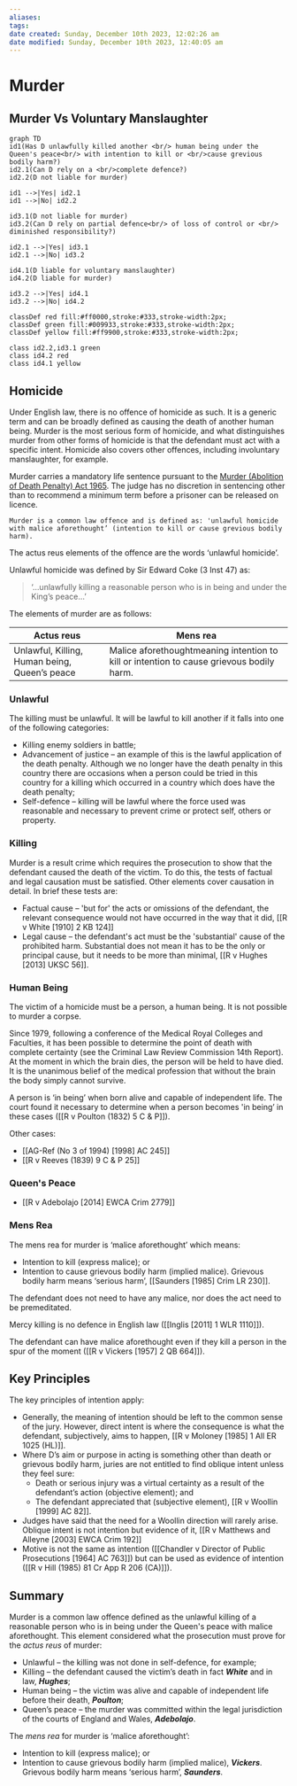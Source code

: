 ```yaml
---
aliases: 
tags: 
date created: Sunday, December 10th 2023, 12:02:26 am
date modified: Sunday, December 10th 2023, 12:40:05 am
---
```


# Murder

## Murder Vs Voluntary Manslaughter

```mermaid
graph TD
id1(Has D unlawfully killed another <br/> human being under the Queen's peace<br/> with intention to kill or <br/>cause grevious bodily harm?)
id2.1(Can D rely on a <br/>complete defence?)
id2.2(D not liable for murder)

id1 -->|Yes| id2.1
id1 -->|No| id2.2

id3.1(D not liable for murder)
id3.2(Can D rely on partial defence<br/> of loss of control or <br/> diminished responsibility?)

id2.1 -->|Yes| id3.1
id2.1 -->|No| id3.2

id4.1(D liable for voluntary manslaughter)
id4.2(D liable for murder)

id3.2 -->|Yes| id4.1
id3.2 -->|No| id4.2

classDef red fill:#ff0000,stroke:#333,stroke-width:2px;
classDef green fill:#009933,stroke:#333,stroke-width:2px;
classDef yellow fill:#ff9900,stroke:#333,stroke-width:2px;

class id2.2,id3.1 green
class id4.2 red
class id4.1 yellow
```

## Homicide

Under English law, there is no offence of homicide as such. It is a generic term and can be broadly defined as causing the death of another human being. Murder is the most serious form of homicide, and what distinguishes murder from other forms of homicide is that the defendant must act with a specific intent. Homicide also covers other offences, including involuntary manslaughter, for example.

Murder carries a mandatory life sentence pursuant to the [Murder (Abolition of Death Penalty) Act 1965](https://www.legislation.gov.uk/ukpga/1965/71/contents). The judge has no discretion in sentencing other than to recommend a minimum term before a prisoner can be released on licence.

```ad-defn
Murder is a common law offence and is defined as: 'unlawful homicide with malice aforethought’ (intention to kill or cause grevious bodily harm).
```

The actus reus elements of the offence are the words ‘unlawful homicide’.

Unlawful homicide was defined by Sir Edward Coke (3 Inst 47) as:

> ‘…unlawfully killing a reasonable person who is in being and under the King’s peace…’

The elements of murder are as follows:

| Actus reus                                    | Mens rea |
| --------------------------------------------- | -------- |
| Unlawful, Killing, Human being, Queen’s peace | Malice aforethoughtmeaning intention to kill or intention to cause grievous bodily harm.         |

### Unlawful

The killing must be unlawful. It will be lawful to kill another if it falls into one of the following categories:

- Killing enemy soldiers in battle;
- Advancement of justice – an example of this is the lawful application of the death penalty. Although we no longer have the death penalty in this country there are occasions when a person could be tried in this country for a killing which occurred in a country which does have the death penalty;
- Self-defence – killing will be lawful where the force used was reasonable and necessary to prevent crime or protect self, others or property.

### Killing

Murder is a result crime which requires the prosecution to show that the defendant caused the death of the victim. To do this, the tests of factual and legal causation must be satisfied. Other elements cover causation in detail. In brief these tests are:

- Factual cause – 'but for' the acts or omissions of the defendant, the relevant consequence would not have occurred in the way that it did, [[R v White [1910] 2 KB 124]]
- Legal cause – the defendant's act must be the 'substantial' cause of the prohibited harm. Substantial does not mean it has to be the only or principal cause, but it needs to be more than minimal, [[R v Hughes [2013] UKSC 56]].

### Human Being

The victim of a homicide must be a person, a human being. It is not possible to murder a corpse.

Since 1979, following a conference of the Medical Royal Colleges and Faculties, it has been possible to determine the point of death with complete certainty (see the Criminal Law Review Commission 14th Report). At the moment in which the brain dies, the person will be held to have died. It is the unanimous belief of the medical profession that without the brain the body simply cannot survive.

A person is ‘in being’ when born alive and capable of independent life. The court found it necessary to determine when a person becomes 'in being’ in these cases ([[R v Poulton (1832) 5 C & P]]).

Other cases:

- [[AG-Ref (No 3 of 1994) [1998] AC 245]]
- [[R v Reeves (1839) 9 C & P 25]]

### Queen's Peace

- [[R v Adebolajo [2014] EWCA Crim 2779]]

### Mens Rea

The mens rea for murder is ‘malice aforethought’ which means:

- Intention to kill (express malice); or
- Intention to cause grievous bodily harm (implied malice). Grievous bodily harm means ‘serious harm’, [[Saunders [1985] Crim LR 230]].

The defendant does not need to have any malice, nor does the act need to be premeditated.

Mercy killing is no defence in English law ([[Inglis [2011] 1 WLR 1110]]).

The defendant can have malice aforethought even if they kill a person in the spur of the moment ([[R v Vickers [1957] 2 QB 664]]).

## Key Principles

The key principles of intention apply:

- Generally, the meaning of intention should be left to the common sense of the jury. However, direct intent is where the consequence is what the defendant, subjectively, aims to happen, [[R v Moloney [1985] 1 All ER 1025 (HL)]].
- Where D’s aim or purpose in acting is something other than death or grievous bodily harm, juries are not entitled to find oblique intent unless they feel sure:
	- Death or serious injury was a virtual certainty as a result of the defendant’s action (objective element); and
	- The defendant appreciated that (subjective element), [[R v Woollin [1999] AC 82]].
- Judges have said that the need for a Woollin direction will rarely arise. Oblique intent is not intention but evidence of it, [[R v Matthews and Alleyne [2003] EWCA Crim 192]]
- Motive is not the same as intention ([[Chandler v Director of Public Prosecutions [1964] AC 763]]) but can be used as evidence of intention ([[R v Hill (1985) 81 Cr App R 206 (CA)]]).

## Summary

Murder is a common law offence defined as the unlawful killing of a reasonable person who is in being under the Queen's peace with malice aforethought. This element considered what the prosecution must prove for the _actus reus_ of murder:

- Unlawful – the killing was not done in self-defence, for example;
- Killing – the defendant caused the victim’s death in fact **_White_** and in law, **_Hughes_**;
- Human being – the victim was alive and capable of independent life before their death, **_Poulton_**;
- Queen’s peace – the murder was committed within the legal jurisdiction of the courts of England and Wales, **_Adebolajo_**.

The _mens rea_ for murder is ‘malice aforethought’:

- Intention to kill (express malice); or
- Intention to cause grievous bodily harm (implied malice), **_Vickers_**. Grievous bodily harm means ‘serious harm’, **_Saunders_**.
